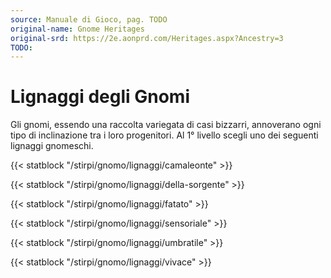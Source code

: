 ```yaml
---
source: Manuale di Gioco, pag. TODO
original-name: Gnome Heritages
original-srd: https://2e.aonprd.com/Heritages.aspx?Ancestry=3
TODO:
---
```


# Lignaggi degli Gnomi

Gli gnomi, essendo una raccolta variegata di casi bizzarri, annoverano ogni tipo
di inclinazione tra i loro progenitori. Al 1° livello scegli uno dei seguenti
lignaggi gnomeschi.

{{< statblock "/stirpi/gnomo/lignaggi/camaleonte" >}}

{{< statblock "/stirpi/gnomo/lignaggi/della-sorgente" >}}

{{< statblock "/stirpi/gnomo/lignaggi/fatato" >}}

{{< statblock "/stirpi/gnomo/lignaggi/sensoriale" >}}

{{< statblock "/stirpi/gnomo/lignaggi/umbratile" >}}

{{< statblock "/stirpi/gnomo/lignaggi/vivace" >}}
